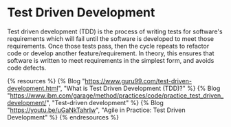 # Test Driven Development


Test driven development (TDD) is the process of writing tests for software's requirements which will fail until the software is developed to meet those requirements. Once those tests pass, then the cycle repeats to refactor code or develop another feature/requirement. In theory, this ensures that software is written to meet requirements in the simplest form, and avoids code defects.

{% resources %}
  {% Blog "https://www.guru99.com/test-driven-development.html", "What is Test Driven Development (TDD)?" %}
  {% Blog "https://www.ibm.com/garage/method/practices/code/practice_test_driven_development/", "Test-driven development" %}
  {% Blog "https://youtu.be/uGaNkTahrIw", "Agile in Practice: Test Driven Development" %}
{% endresources %}
